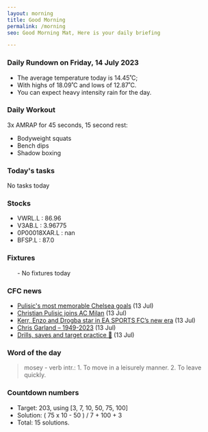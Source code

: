 ```yaml
---
layout: morning
title: Good Morning
permalink: /morning
seo: Good Morning Mat, Here is your daily briefing

---
```


<!-- weather_marker starts -->
### Daily Rundown on Friday, 14 July 2023

- The average temperature today is 14.45˚C;
- With highs of 18.09˚C and lows of 12.87˚C.
- You can expect heavy intensity rain for the day.

<!-- weather_marker ends -->

### Daily Workout
<!-- workout_marker starts -->
3x AMRAP for 45 seconds, 15 second rest:

- Bodyweight squats
- Bench dips
- Shadow boxing

<!-- workout_marker ends -->

### Today's tasks
<!-- task_marker starts -->
No tasks today
<!-- task_marker ends -->

### Stocks

<!-- stocks_marker starts -->

- VWRL.L : 86.96
- V3AB.L : 3.96775
- 0P00018XAR.L : nan
- BFSP.L : 87.0

<!-- stocks_marker ends -->

### Fixtures

<!-- sports_marker starts -->

<ul>
- No fixtures today</ul>

<!-- sports_marker ends -->

### CFC news

<!-- cfc_marker starts -->
- [Pulisic's most memorable Chelsea goals](https://chelseafc.com/en/news/article/christian-pulisics-departs-best-goals-in-blue) (13 Jul)
- [Christian Pulisic joins AC Milan](https://chelseafc.com/en/news/article/christian-pulisic-joins-ac-milan) (13 Jul)
- [Kerr, Enzo and Drogba star in EA SPORTS FC’s new era](https://chelseafc.com/en/news/article/kerr-enzo-and-drogba-star-in-ea-sports-fcs-new-era) (13 Jul)
- [Chris Garland – 1949-2023](https://chelseafc.com/en/news/article/chris-garland-1949-2023) (13 Jul)
- [Drills, saves and target practice 🙌](https://chelseafc.com/en/video/230713-training-webapp-16x9) (13 Jul)

<!-- cfc_marker ends -->

### Word of the day
<!-- word_marker starts -->

 > mosey - verb intr.: 1. To move in a leisurely manner. 2. To leave quickly.

<!-- word_marker ends -->

### Countdown numbers
<!-- game_marker starts -->

- Target: 203, using [3, 7, 10, 50, 75, 100]
- Solution: ( 75 x 10 - 50 ) / 7 + 100 + 3
- Total: 15 solutions.

<!-- game_marker ends -->
